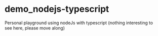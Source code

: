 # demo_nodejs-typescript
Personal playground using nodeJs with typescript (nothing interesting to see here, please move along)
